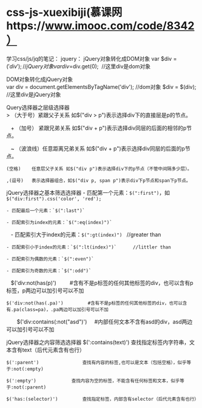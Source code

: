 # css-js-xuexibiji(慕课网https://www.imooc.com/code/8342）
学习css/js/jq的笔记：
jquery：
jQuery对象转化成DOM对象
		var $div = $('div'); //jQuery对象
		var div=$div.get(0);  //这里div是dom对象
    
DOM对象转化成jQuery对象  
    var div = document.getElementsByTagName('div'); //dom对象
    $div =  $(div);         //这里div是jQuery对象
    
Query选择器之层级选择器    
    > （大于号）紧跟父子关系 如$("div > p")表示选择div下的直接层是p的节点。

    + （加号）  紧跟兄弟关系 如$("div + p")表示选择div同层的后面的相邻的p节点。

    ~ （波浪线）任意距离兄弟关系 如$("div + p")表示选择div同层的后面的p节点。

    (空格)    任意层父子关系 如$("div p")表示选择div下的p节点（不管中间隔多少层）。

    ,(逗号)   表示选择器组合，如$("div p, span p")表示div下p节点和span下p节点。
    
jQuery选择器之基本筛选选择器
    - 匹配第一个元素：`$(":first")`，如`$("div:first").css('color', 'red');`

    - 匹配最后一个元素：`$(":last")`

    - 匹配索引为index的元素：`$(":eq(index)")`

    - 匹配索引大于index的元素：`$(":gt(index)")`   //greater than

    - 匹配索引小于index的元素：`$(":lt(index)")`      //littler than

    - 匹配索引为偶数的元素：`$(":even")`

    - 匹配索引为奇数的元素：`$(":odd")`
    
    $('div:not(has(p)')         #含有不是p标签的任何其他标签的div，也可以含有p标签，p两边可以加引号可以不加
    
    $('div:not(has(.pa)')         #含有不是p标签的任何其他标签的div，也可以含有.pa(class=pa)，.pa两边可以加引号可以不加
    
    $('div:contains(:not("asd")')     #内部任何文本不含有asd的div，asd两边可以加引号可以不加
    
   
jQuery选择器之内容筛选选择器
	$(':contains(text)')  			查找指定标签内字符串，文本含有text（后代元素含有也行）

	$(':parent')				查找有内容的标签,也可以是文本（包括空格），似乎等于:not(:empty)

	$(':empty')				查找内容为空的标签，不能含有任何标签和文本，似乎等于:not(:parent)

	$('has:(selector)')			查找指定标签，内部含有selector（后代元素含有也行）
